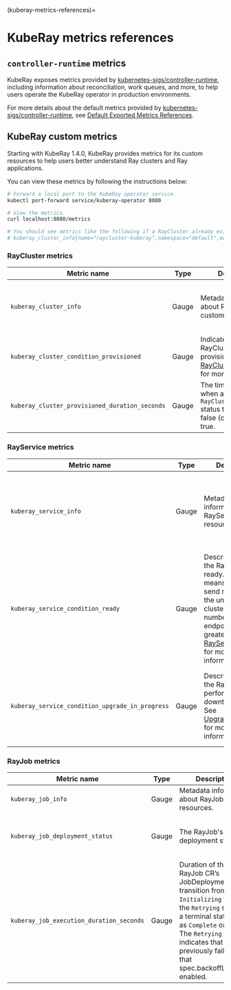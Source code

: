 (kuberay-metrics-references)=

# KubeRay metrics references

## `controller-runtime` metrics
KubeRay exposes metrics provided by [kubernetes-sigs/controller-runtime](https://github.com/kubernetes-sigs/controller-runtime), including information about reconciliation, work queues, and more, to help users operate the KubeRay operator in production environments.

For more details about the default metrics provided by [kubernetes-sigs/controller-runtime](https://github.com/kubernetes-sigs/controller-runtime), see [Default Exported Metrics References](https://book.kubebuilder.io/reference/metrics-reference).

## KubeRay custom metrics

Starting with KubeRay 1.4.0, KubeRay provides metrics for its custom resources to help users better understand Ray clusters and Ray applications.

You can view these metrics by following the instructions below:
```sh
# Forward a local port to the KubeRay operator service.
kubectl port-forward service/kuberay-operator 8080

# View the metrics.
curl localhost:8080/metrics

# You should see metrics like the following if a RayCluster already exists:  
# kuberay_cluster_info{name="raycluster-kuberay",namespace="default",owner_kind="None"} 1
```

### RayCluster metrics


| Metric name                                      | Type  | Description                                                                                                                | Labels                                                               |
|--------------------------------------------------|-------|----------------------------------------------------------------------------------------------------------------------------|--------------------------------------------------------------------|
| `kuberay_cluster_info`                           | Gauge | Metadata information about RayCluster custom resources.                                                                     | `namespace`: &lt;RayCluster-namespace&gt;<br/> `name`: &lt;RayCluster-name&gt;<br/> `owner_kind`: &lt;RayJob\|RayService\|None&gt;<br/> `uid`: &lt;RayCluster-uid&gt; |
| `kuberay_cluster_condition_provisioned`          | Gauge | Indicates whether the RayCluster is provisioned. See [RayClusterProvisioned](https://github.com/ray-project/kuberay/blob/7c6aedff5b4106281f50e87a7e9e177bf1237ec7/ray-operator/apis/ray/v1/raycluster_types.go#L214) for more information.                                      | `namespace`: &lt;RayCluster-namespace&gt;<br/> `name`: &lt;RayCluster-name&gt;<br/> `condition`: &lt;true\|false&gt;<br/> `uid`: &lt;RayCluster-uid&gt; |
| `kuberay_cluster_provisioned_duration_seconds`   | Gauge | The time, in seconds, when a RayCluster's `RayClusterProvisioned` status transitions from false (or unset) to true.         | `namespace`: &lt;RayCluster-namespace&gt;<br/> `name`: &lt;RayCluster-name&gt;<br/> `uid`: &lt;RayCluster-uid&gt;                                              |

### RayService metrics

| Metric name                                       | Type  | Description                                                | Labels                                                               |
|--------------------------------------------------|-------|------------------------------------------------------------|--------------------------------------------------------------------|
| `kuberay_service_info`                           | Gauge | Metadata information about RayService custom resources.     | `namespace`: &lt;RayService-namespace&gt;<br/> `name`: &lt;RayService-name&gt;<br/> `uid`: &lt;RayService-uid&gt;                                               |
| `kuberay_service_condition_ready`                | Gauge | Describes whether the RayService is ready. Ready means users can send requests to the underlying cluster and the number of serve endpoints is greater than 0. See [RayServiceReady](https://github.com/ray-project/kuberay/blob/33ee6724ca2a429c77cb7ff5821ba9a3d63f7c34/ray-operator/apis/ray/v1/rayservice_types.go#L135) for more information.                                           | `namespace`: &lt;RayService-namespace&gt;<br/> `name`: &lt;RayService-name&gt;<br/> `uid`: &lt;RayService-uid&gt;                                             |
| `kuberay_service_condition_upgrade_in_progress`  | Gauge | Describes whether the RayService is performing a zero-downtime upgrade. See [UpgradeInProgress](https://github.com/ray-project/kuberay/blob/33ee6724ca2a429c77cb7ff5821ba9a3d63f7c34/ray-operator/apis/ray/v1/rayservice_types.go#L137) for more information.                                         | `namespace`: &lt;RayService-namespace&gt;<br/> `name`: &lt;RayService-name&gt;<br/> `uid`: &lt;RayService-uid&gt;                                              |

### RayJob metrics

| Metric name                                       | Type  | Description                                                | Labels                                                                   |
|--------------------------------------------------|-------|------------------------------------------------------------|---------------------------------------------------------------------------|
| `kuberay_job_info`                               | Gauge | Metadata information about RayJob custom resources.         | `namespace`: &lt;RayJob-namespace&gt;<br/> `name`: &lt;RayJob-name&gt;<br/> `uid`: &lt;RayJob-uid&gt;                                                   |
| `kuberay_job_deployment_status`                  | Gauge | The RayJob's current deployment status.                      | `namespace`: &lt;RayJob-namespace&gt;<br/> `name`: &lt;RayJob-name&gt;<br/> `deployment_status`: &lt;New\|Initializing\|Running\|Complete\|Failed\|Suspending\|Suspended\|Retrying\|Waiting&gt;<br/> `uid`: &lt;RayJob-uid&gt;                          |
| `kuberay_job_execution_duration_seconds`         | Gauge | Duration of the RayJob CR’s JobDeploymentStatus transition from `Initializing` to either the `Retrying` state or a terminal state, such as `Complete` or `Failed`. The `Retrying` state indicates that the CR previously failed and that spec.backoffLimit is enabled.   | `namespace`: &lt;RayJob-namespace&gt;<br/> `name`: &lt;RayJob-name&gt;<br/> `job_deployment_status`: &lt;Complete\|Failed&gt;<br/> `retry_count`: &lt;count&gt;<br/> `uid`: &lt;RayJob-uid&gt; |


